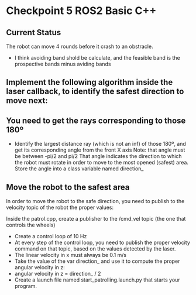# Checkpoint 5 ROS2 Basic C++
## Current Status
The robot can move 4 rounds before it crash to an obstracle.
- I think avoiding band shold be calculate, and the feasible band is the prospective bands minus aviding bands

## Implement the following algorithm inside the laser callback, to identify the safest direction to move next:

## You need to get the rays corresponding to those 180º
- Identify the largest distance ray (which is not an inf) of those 180º, and get its corresponding angle from the front X axis
  Note: that angle must be between -pi/2
 and pi/2
That angle indicates the direction to which the robot must rotate in order to move to the most opened (safest) area.
Store the angle into a class variable named direction_

## Move the robot to the safest area
In order to move the robot to the safe direction, you need to publish to the velocity topic of the robot the proper values:

Inside the patrol.cpp, create a publisher to the /cmd_vel topic (the one that controls the wheels)
- Create a control loop of 10 Hz
- At every step of the control loop, you need to publish the proper velocity command on that topic, based on the values detected by the laser.
- The linear velocity in x must always be 0.1 m/s
- Take the value of the var direction_ and use it to compute the proper angular velocity in z:
- angular velocity in z = direction_ / 2
- Create a launch file named start_patrolling.launch.py that starts your program.